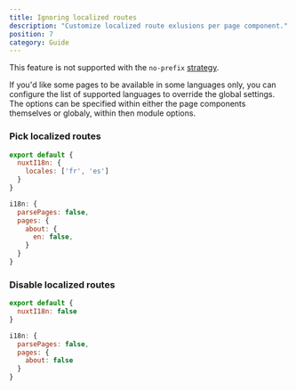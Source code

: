 ```yaml
---
title: Ignoring localized routes
description: "Customize localized route exlusions per page component."
position: 7
category: Guide
---
```


<alert type="warning">

This feature is not supported with the `no-prefix` [strategy](/strategies).

</alert>

If you'd like some pages to be available in some languages only, you can configure the list of supported languages to override the global settings. The options can be specified within either the page components themselves or globaly, within then module options.

### Pick localized routes

<code-group>
  <code-block label="Page component" active>

  ```js {}[pages/about.vue]
  export default {
    nuxtI18n: {
      locales: ['fr', 'es']
    }
  }
  ```

  </code-block>
  <code-block label="Module configuration">

  ```js {}[nuxt.config.js]
  i18n: {
    parsePages: false,
    pages: {
      about: {
        en: false,
      }
    }
  }
  ```

  </code-block>
</code-group>

### Disable localized routes

<code-group>
  <code-block label="Page component" active>

  ```js {}[pages/about.vue]
  export default {
    nuxtI18n: false
  }
  ```

  </code-block>
  <code-block label="Module configuration">

  ```js {}[nuxt.config.js]
  i18n: {
    parsePages: false,
    pages: {
      about: false
    }
  }
  ```

  </code-block>
</code-group>
